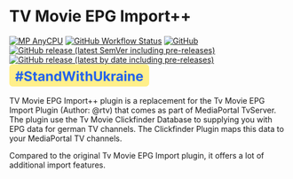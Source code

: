 # TV Movie EPG Import++

[![MP AnyCPU](https://img.shields.io/badge/MP-AnyCPU-blue?logo=windows&logoColor=white)](https://github.com/Mediaportal-Plugin-Team/TV-Movie-EPG-Import-PP/releases)
[![GitHub Workflow Status](https://img.shields.io/github/actions/workflow/status/Mediaportal-Plugin-Team/TV-Movie-EPG-Import-PP/build.yml?logo=github)](https://github.com/Mediaportal-Plugin-Team/TV-Movie-EPG-Import-PP/actions)
[![GitHub](https://img.shields.io/github/license/Mediaportal-Plugin-Team/TV-Movie-EPG-Import-PP?color=blue)](https://github.com/Mediaportal-Plugin-Team/TV-Movie-EPG-Import-PP/blob/master/LICENSE)
[![GitHub release (latest SemVer including pre-releases)](https://img.shields.io/github/v/release/Mediaportal-Plugin-Team/TV-Movie-EPG-Import-PP?include_prereleases)](https://github.com/Mediaportal-Plugin-Team/TV-Movie-EPG-Import-PP/releases)
[![GitHub release (latest by date including pre-releases)](https://img.shields.io/github/downloads-pre/Mediaportal-Plugin-Team/TV-Movie-EPG-Import-PP/latest/total?label=release@downloads)](https://github.com/Mediaportal-Plugin-Team/TV-Movie-EPG-Import-PP/releases)
[![StandWithUkraine](https://raw.githubusercontent.com/vshymanskyy/StandWithUkraine/main/badges/StandWithUkraine.svg)](https://github.com/vshymanskyy/StandWithUkraine/blob/main/docs/README.md)

TV Movie EPG Import++ plugin is a replacement for the Tv Movie EPG Import Plugin (Author: @rtv) that comes as part of MediaPortal TvServer. The plugin use the Tv Movie Clickfinder Database to supplying you with EPG data for german TV channels. The Clickfinder Plugin maps this data to your MediaPortal TV channels.

Compared to the original Tv Movie EPG Import plugin, it offers a lot of additional import features.
